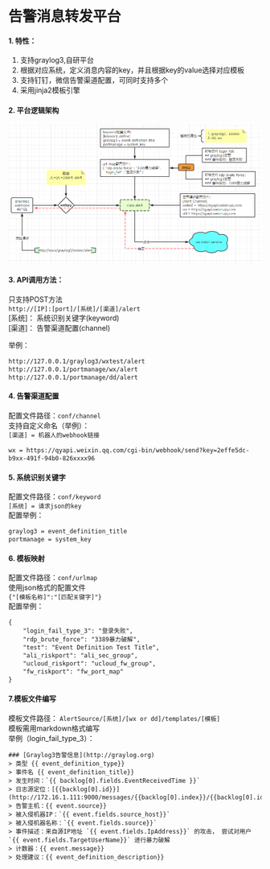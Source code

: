 # 告警消息转发平台
#### 1. 特性：
1. 支持graylog3,自研平台
2. 根据对应系统，定义消息内容的key，并且根据key的value选择对应模板
3. 支持钉钉，微信告警渠道配置，可同时支持多个
4. 采用jinja2模板引擎 

#### 2. 平台逻辑架构
![](img/logic.png)  

#### 3. API调用方法：
只支持POST方法  
`http://[IP]:[port]/[系统]/[渠道]/alert`  
[系统]： 系统识别关键字(keyword)  
[渠道]： 告警渠道配置(channel)  

举例：  
```
http://127.0.0.1/graylog3/wxtest/alert  
http://127.0.0.1/portmanage/wx/alert  
http://127.0.0.1/portmanage/dd/alert  
```
  
#### 4. 告警渠道配置  
配置文件路径：`conf/channel`    
支持自定义命名（举例）：  
`[渠道] = 机器人的webhook链接`    
```
wx = https://qyapi.weixin.qq.com/cgi-bin/webhook/send?key=2effe5dc-b9xx-491f-94b0-826xxxx96
```

#### 5. 系统识别关键字  
配置文件路径：`conf/keyword`    
`[系统] = 请求json的key`    
配置举例：  
```
graylog3 = event_definition_title
portmanage = system_key
```

#### 6. 模板映射  
配置文件路径：`conf/urlmap`    
使用json格式的配置文件  
`{"[模板名称]":"[匹配关键字]"}`   
配置举例：  
```
{
    "login_fail_type_3": "登录失败",
    "rdp_brute_force": "3389暴力破解",
    "test": "Event Definition Test Title",
    "ali_riskport": "ali_sec_group",
    "ucloud_riskport": "ucloud_fw_group",
    "fw_riskport": "fw_port_map"
}
```

#### 7.模板文件编写
模板文件路径： `AlertSource/[系统]/[wx or dd]/templates/[模板]`  
模板需用markdown格式编写  
举例（login_fail_type_3）：
```
### [Graylog3告警信息](http://graylog.org)
> 类型 {{ event_definition_type}}
> 事件名 {{ event_definition_title}}
> 发生时间：`{{ backlog[0].fields.EventReceivedTime }}`
> 日志源定位：[{{backlog[0].id}}](http://172.16.1.111:9000/messages/{{backlog[0].index}}/{{backlog[0].id}})
> 告警主机：{{ event.source}}
> 被入侵机器IP：`{{ event.fields.source_host}}`
> 被入侵机器名称：`{{ event.fields.source}}`
> 事件描述：来自源IP地址 `{{ event.fields.IpAddress}}` 的攻击， 尝试对用户  `{{ event.fields.TargetUserName}}` 进行暴力破解
> 计数器：{{ event.message}}
> 处理建议：{{ event_definition_description}}
```



